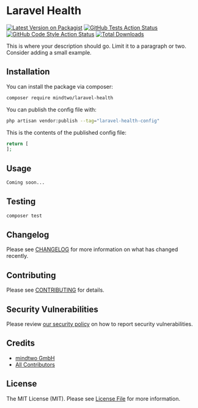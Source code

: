 # Laravel Health

[![Latest Version on Packagist](https://img.shields.io/packagist/v/mindtwo/laravel-health.svg?style=flat-square)](https://packagist.org/packages/mindtwo/laravel-health)
[![GitHub Tests Action Status](https://img.shields.io/github/actions/workflow/status/mindtwo/laravel-health/run-tests.yml?branch=main&label=tests&style=flat-square)](https://github.com/mindtwo/laravel-health/actions?query=workflow%3Arun-tests+branch%3Amain)
[![GitHub Code Style Action Status](https://img.shields.io/github/actions/workflow/status/mindtwo/laravel-health/fix-php-code-style-issues.yml?branch=main&label=code%20style&style=flat-square)](https://github.com/mindtwo/laravel-health/actions?query=workflow%3A"Fix+PHP+code+style+issues"+branch%3Amain)
[![Total Downloads](https://img.shields.io/packagist/dt/mindtwo/laravel-health.svg?style=flat-square)](https://packagist.org/packages/mindtwo/laravel-health)

This is where your description should go. Limit it to a paragraph or two. Consider adding a small example.

## Installation

You can install the package via composer:

```bash
composer require mindtwo/laravel-health
```

You can publish the config file with:

```bash
php artisan vendor:publish --tag="laravel-health-config"
```

This is the contents of the published config file:

```php
return [
];
```

## Usage

```php
Coming soon...
```

## Testing

```bash
composer test
```

## Changelog

Please see [CHANGELOG](CHANGELOG.md) for more information on what has changed recently.

## Contributing

Please see [CONTRIBUTING](CONTRIBUTING.md) for details.

## Security Vulnerabilities

Please review [our security policy](../../security/policy) on how to report security vulnerabilities.

## Credits

- [mindtwo GmbH](https://github.com/mindtwo)
- [All Contributors](../../contributors)

## License

The MIT License (MIT). Please see [License File](LICENSE.md) for more information.
